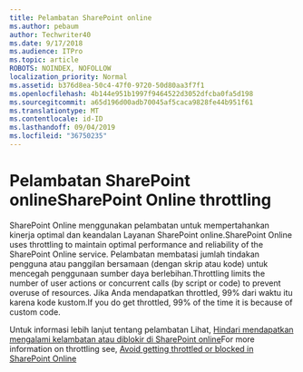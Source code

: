 ```yaml
---
title: Pelambatan SharePoint online
ms.author: pebaum
author: Techwriter40
ms.date: 9/17/2018
ms.audience: ITPro
ms.topic: article
ROBOTS: NOINDEX, NOFOLLOW
localization_priority: Normal
ms.assetid: b376d8ea-50c4-47f0-9720-50d80aa3f7f1
ms.openlocfilehash: 4b144e951b1997f9464522d3052dfcba0fa5d198
ms.sourcegitcommit: a65d196d00adb70045af5caca9828fe44b951f61
ms.translationtype: MT
ms.contentlocale: id-ID
ms.lasthandoff: 09/04/2019
ms.locfileid: "36750235"
---
```

# <a name="sharepoint-online-throttling"></a><span data-ttu-id="7eee7-102">Pelambatan SharePoint online</span><span class="sxs-lookup"><span data-stu-id="7eee7-102">SharePoint Online throttling</span></span>

<span data-ttu-id="7eee7-103">SharePoint Online menggunakan pelambatan untuk mempertahankan kinerja optimal dan keandalan Layanan SharePoint online.</span><span class="sxs-lookup"><span data-stu-id="7eee7-103">SharePoint Online uses throttling to maintain optimal performance and reliability of the SharePoint Online service.</span></span> <span data-ttu-id="7eee7-104">Pelambatan membatasi jumlah tindakan pengguna atau panggilan bersamaan (dengan skrip atau kode) untuk mencegah penggunaan sumber daya berlebihan.</span><span class="sxs-lookup"><span data-stu-id="7eee7-104">Throttling limits the number of user actions or concurrent calls (by script or code) to prevent overuse of resources.</span></span> <span data-ttu-id="7eee7-105">Jika Anda mendapatkan throttled, 99% dari waktu itu karena kode kustom.</span><span class="sxs-lookup"><span data-stu-id="7eee7-105">If you do get throttled, 99% of the time it is because of custom code.</span></span>
  
<span data-ttu-id="7eee7-106">Untuk informasi lebih lanjut tentang pelambatan Lihat, [Hindari mendapatkan mengalami kelambatan atau diblokir di SharePoint online](https://go.microsoft.com/fwlink/?linkid=2022019)</span><span class="sxs-lookup"><span data-stu-id="7eee7-106">For more information on throttling see, [Avoid getting throttled or blocked in SharePoint Online](https://go.microsoft.com/fwlink/?linkid=2022019)</span></span>
  

